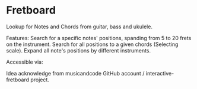 # Fretboard
Lookup for Notes and Chords from guitar, bass and ukulele.

Features:
Search for a specific notes' positions, spanding from 5 to 20 frets on the instrument.
Search for all positions to a given chords (Selecting scale).
Expand all note's positions by different instruments.

Accessible via: 

Idea acknowledge from musicandcode GitHub account / interactive-fretboard project.
